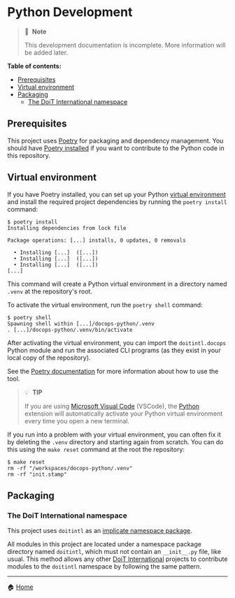 # Python Development

> 📝&nbsp;&nbsp;**Note**
>
> This development documentation is incomplete. More information will be added
> later.

**Table of contents:**

- [Prerequisites](#prerequisites)
- [Virtual environment](#virtual-environment)
- [Packaging](#packaging)
  - [The DoiT International namespace](#the-doit-international-namespace)

## Prerequisites

This project uses [Poetry][poetry] for packaging and dependency management. You
should have [Poetry installed][poetry-install] if you want to contribute to the
Python code in this repository.

## Virtual environment

If you have Poetry installed, you can set up your Python [virtual
environment][poetry-venv] and install the required project dependencies by
running the `poetry install` command:

<!-- TODO: Replace this with instructions that use the Makefile -->

```console
$ poetry install
Installing dependencies from lock file

Package operations: [...] installs, 0 updates, 0 removals

  • Installing [...]  ([...])
  • Installing [...]  ([...])
  • Installing [...]  ([...])
[...]
```

This command will create a Python virtual environment in a directory named
`.venv` at the repository's root.

To activate the virtual environment, run the `poetry shell` command:

```console
$ poetry shell
Spawning shell within [...]/docops-python/.venv
. [...]/docops-python/.venv/bin/activate
```

After activating the virtual environment, you can import the `doitintl.docops`
Python module and run the associated CLI programs (as they exist in your local
copy of the repository).

See the [Poetry documentation][poetry-docs] for more information about how to
use the tool.

> 💡&nbsp;&nbsp;**TIP**
>
> If you are using [Microsoft Visual Code][vscode] (VSCode), the
> [Python][vscode-python] extension will automatically activate your Python
> virtual environment every time you open a new terminal.

<!---
TODO: Replace this next paragraph with instructions for using `make reset`
-->

If you run into a problem with your virtual environment, you can often fix it
by deleting the `.venv` directory and starting again from scratch. You can do
this using the `make reset` command at the root the repository:

```console
$ make reset
rm -rf "/workspaces/docops-python/.venv"
rm -rf "init.stamp"
```

## Packaging

### The DoiT International namespace

This project uses `doitintl` as an [implicate namespace package][pep-420].

All modules in this project are located under a namespace package directory
named `doitintl`, which must not contain an `__init__.py` file, like usual.
This method allows any other [DoiT International](https://github.com/doitintl)
projects to contribute modules to the `doitintl` namespace by following the
same pattern.

---

🏠 [Home][home]

<!-- Add link references below this line (sorted ascending) -->

[vscode-python]:
  https://marketplace.visualstudio.com/items?itemName=ms-python.python
[doitintl]: https://github.com/doitintl
[home]: https://github.com/doitintl/docops-python
[pep-420]: https://www.python.org/dev/peps/pep-0420/
[poetry-docs]: https://python-poetry.org/docs/basic-usage/
[poetry-install]: https://python-poetry.org/docs/#installation
[poetry-venv]: https://python-poetry.org/docs/managing-environments/
[poetry]: https://python-poetry.org/
[vscode]: https://code.visualstudio.com/

